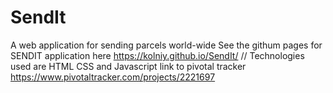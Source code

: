 # SendIt
A web application for sending parcels world-wide
 See the githum pages for SENDIT application here https://kolniy.github.io/SendIt/
 // Technologies used are HTML CSS and Javascript
 link to pivotal tracker  https://www.pivotaltracker.com/projects/2221697
